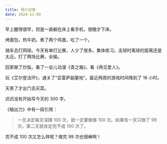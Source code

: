 ```yaml
---
title: 周六日常
date: 2024-11-09
---
```

早上醒得很早，但是一直躺在床上看手机，很晚才下床。

烤面包，热牛奶。煮了两个鸡蛋，吃了一个。

骑车去打网球。今天有单打比赛，人少了很多。集体练习。击球时离球的距离还是太近。打了两场比赛，全输。

回家做了炒饭。看了一会儿动漫《青之箱》。看《再见爱人》。

玩《艾尔登法环》，通关了“亚雷萨副墓地”。最近两周的游戏时间降到了 16 小时。

天黑了才出门去买菜。

迟迟没有开始写今天的 300 字。

《输出力》中有一段引用：

> 一旦决定每天深蹲 100 次，就一定要做够 100 次。如果有一天只做了 99 次，第二天就肯定完不成 100 次了。

完不成 100 次又怎么样呢？做完 99 次也很棒啊！

